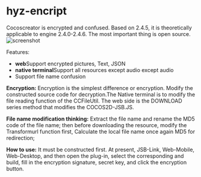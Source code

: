 # hyz-encript
Cocoscreator is encrypted and confused. Based on 2.4.5, it is theoretically applicable to engine 2.4.0-2.4.6. The most important thing is open source.
![screenshot](https://user-images.githubusercontent.com/11954247/141231612-5fe82cd1-a27a-4f16-ae22-d299c13b17a0.png)


Features:
- **web**Support encrypted pictures, Text, JSON
- **native terminal**Support all resources except audio except audio
- Support file name confusion

**Encryption:**
Encryption is the simplest difference or encryption. Modify the constructed source code for decryption.The Native terminal is to modify the file reading function of the CCFileUtil. The web side is the DOWNLOAD series method that modifies the COCOS2D-JSB.JS.

**File name modification thinking:**
Extract the file name and rename the MD5 code of the file name; then before downloading the resource, modify the Transformurl function first,
Calculate the local file name once again MD5 for redirection;

**How to use:**
It must be constructed first. At present, JSB-Link, Web-Mobile, Web-Desktop, and then open the plug-in, select the corresponding and build, fill in the encryption signature, secret key, and click the encryption button.